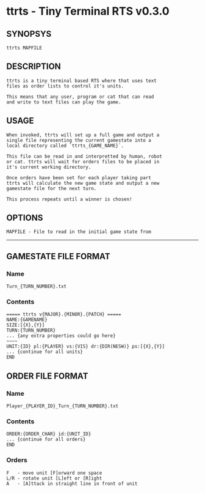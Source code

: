 # ttrts - Tiny Terminal RTS v0.3.0

## SYNOPSYS
	ttrts MAPFILE

## DESCRIPTION
	ttrts is a tiny terminal based RTS where that uses text
	files as order lists to control it's units.

	This means that any user, program or cat that can read
	and write to text files can play the game.

## USAGE
	When invoked, ttrts will set up a full game and output a
	single file representing the current gamestate into a 
	local directory called `ttrts_{GAME_NAME}`.

	This file can be read in and interpretted by human, robot
	or cat. ttrts will wait for orders files to be placed in 
	it's current working directory.

	Once orders have been set for each player taking part 
	ttrts will calculate the new game state and output a new 
	gamestate file for the next turn.

	This process repeats until a winner is chosen!

## OPTIONS
	MAPFILE - File to read in the initial game state from

--------------------------------------------------------------

## GAMESTATE FILE FORMAT
### Name
	Turn_{TURN_NUMBER}.txt
### Contents
	===== ttrts v{MAJOR}.{MINOR}.{PATCH} =====
	NAME:{GAMENAME}
	SIZE:[{X},{Y}]
	TURN:{TURN_NUMBER}
	... {any extra properties could go here}
	~~~~
	UNIT:{ID} pl:{PLAYER} vs:{VIS} dr:{DIR(NESW)} ps:[{X},{Y}]
	... {continue for all units}
	END

## ORDER FILE FORMAT
### Name
	Player_{PLAYER_ID}_Turn_{TURN_NUMBER}.txt
### Contents
	ORDER:{ORDER_CHAR} id:{UNIT_ID}
	... {continue for all orders}
	END

### Orders
	F   - move unit [F]orward one space
	L/R - rotate unit [L]eft or [R]ight
	A   - [A]ttack in straight line in front of unit
